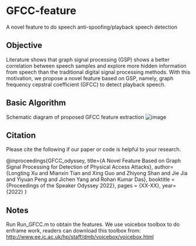 # GFCC-feature
A novel feature to do speech anti-spoofing/playback speech detection

Objective
--------------------------------------------
Literature shows that graph signal processing (GSP) shows a better correlation between speech samples and explore more hidden information from speech than the traditional digital signal processing methods. With this motivation, we propose a novel feature based on GSP, namely, graph frequency cepstral coefficient
(GFCC) to detect playback speech. 

Basic Algorithm
-------------------------------------------------
Schematic diagram of proposed GFCC feature extraction
![image](https://user-images.githubusercontent.com/104196800/164699194-bc6bec16-5341-4688-9d83-ffe9ee16e712.png)

Citation
-----------------------------------------------
Please cite the following if our paper or code is helpful to your research.

@inproceedings{GFCC_odyssey,
  title={A Novel Feature Based on Graph Signal Processing for Detection of Physical Access Attacks},
  author={Longting Xu and Mianxin Tian and Xing Guo and Zhiyong Shan and Jie Jia and Yiyuan Peng and Jichen Yang and Rohan Kumar Das},
  booktitle = {Proceedings of the Speaker Odyssey 2022},
  pages = {XX-XX},
  year={2022}
}

Notes
----------------------------------
Run Run_GFCC.m to obtain the features. We use voicebox toolbox to do enframe work, readers can download this toolbox from: http://www.ee.ic.ac.uk/hp/staff/dmb/voicebox/voicebox.html



